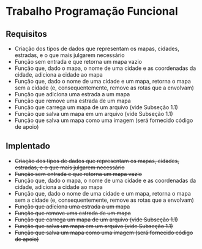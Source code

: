 # Trabalho Programação Funcional

## Requisitos

- Criação dos tipos de dados que representam os mapas, cidades, estradas, e o que mais julgarem
necessário
- Função sem entrada e que retorna um mapa vazio
- Função que, dado o mapa, o nome de uma cidade e as coordenadas da cidade, adiciona a cidade ao mapa
- Função que, dado o nome de uma cidade e um mapa, retorna o mapa sem a cidade (e, consequentemente,
remove as rotas que a envolvam)
- Função que adiciona uma estrada a um mapa
- Função que remove uma estrada de um mapa
- Função que carrega um mapa de um arquivo (vide Subseção 1.1)
- Função que salva um mapa em um arquivo (vide Subseção 1.1)
- Função que salva um mapa como uma imagem (será fornecido código de apoio)

## Implentado

- ~~Criação dos tipos de dados que representam os mapas, cidades, estradas, e o que mais julgarem
necessário~~
- ~~Função sem entrada e que retorna um mapa vazio~~
- Função que, dado o mapa, o nome de uma cidade e as coordenadas da cidade, adiciona a cidade ao mapa
- Função que, dado o nome de uma cidade e um mapa, retorna o mapa sem a cidade (e, consequentemente,
remove as rotas que a envolvam)
- ~~Função que adiciona uma estrada a um mapa~~
- ~~Função que remove uma estrada de um mapa~~
- ~~Função que carrega um mapa de um arquivo (vide Subseção 1.1)~~
- ~~Função que salva um mapa em um arquivo (vide Subseção 1.1)~~
- ~~Função que salva um mapa como uma imagem (será fornecido código de apoio)~~